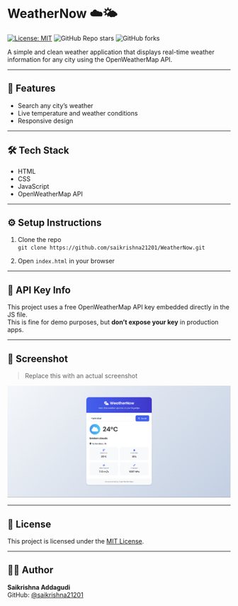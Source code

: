 # WeatherNow ☁️🌤️

[![License: MIT](https://img.shields.io/badge/License-MIT-yellow.svg)](https://opensource.org/licenses/MIT)
![GitHub Repo stars](https://img.shields.io/github/stars/saikrishna21201/WeatherNow)
![GitHub forks](https://img.shields.io/github/forks/saikrishna21201/WeatherNow)

A simple and clean weather application that displays real-time weather information for any city using the OpenWeatherMap API.

---

## 🚀 Features

- Search any city’s weather
- Live temperature and weather conditions
- Responsive design

---

## 🛠 Tech Stack

- HTML
- CSS
- JavaScript
- OpenWeatherMap API

---

## ⚙️ Setup Instructions

1. Clone the repo  
   `git clone https://github.com/saikrishna21201/WeatherNow.git`

2. Open `index.html` in your browser

---

## 🔑 API Key Info

This project uses a free OpenWeatherMap API key embedded directly in the JS file.  
This is fine for demo purposes, but **don’t expose your key** in production apps.

---

## 📸 Screenshot

> Replace this with an actual screenshot

![WeatherNow Screenshot](projectui.png)

---

## 📄 License

This project is licensed under the [MIT License](https://github.com/saikrishna21201/WeatherNow/blob/main/LICENSE).

---

## 🙋‍♂️ Author

**Saikrishna Addagudi**  
GitHub: [@saikrishna21201](https://github.com/saikrishna21201)
